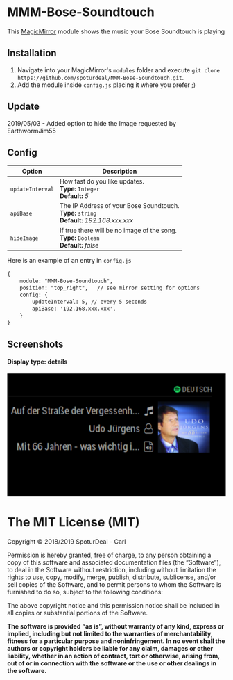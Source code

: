 # MMM-Bose-Soundtouch

This <a href="https://github.com/MichMich/MagicMirror">MagicMirror</a> module shows the music your Bose Soundtouch is playing


## Installation
1. Navigate into your MagicMirror's `modules` folder and execute `git clone https://github.com/spoturdeal/MMM-Bose-Soundtouch.git`.
2. Add the module inside `config.js` placing it where you prefer ;)

## Update
2019/05/03 - Added option to hide the Image requested by EarthwormJim55

## Config


|Option|Description|
|---|---|
|`updateInterval`|How fast do you like updates.<br>**Type:** `Integer`<br>**Default:** <i>5</i>| seconds 
|`apiBase`|The IP Address of your Bose Soundtouch.<br>**Type:** `string`<br>**Default:** <i>192.168.xxx.xxx</i>|
|`hideImage`|If true there will be no image of the song.<br>**Type:** `Boolean`<br>**Default:** <i>false</i>|


Here is an example of an entry in `config.js`
```
{
	module: "MMM-Bose-Soundtouch",
	position: "top_right",   // see mirror setting for options
	config: {          
		updateInterval: 5, // every 5 seconds
		apiBase: '192.168.xxx.xxx',
	}
}
```

## Screenshots
#### Display type: details
![Screenshot of detail mode](/Soundtouch-preview.png?raw=true )


The MIT License (MIT)
=====================

Copyright © 2018/2019 SpoturDeal - Carl 

Permission is hereby granted, free of charge, to any person
obtaining a copy of this software and associated documentation
files (the “Software”), to deal in the Software without
restriction, including without limitation the rights to use,
copy, modify, merge, publish, distribute, sublicense, and/or sell
copies of the Software, and to permit persons to whom the
Software is furnished to do so, subject to the following
conditions:

The above copyright notice and this permission notice shall be
included in all copies or substantial portions of the Software.

**The software is provided “as is”, without warranty of any kind, express or implied, including but not limited to the warranties of merchantability,
fitness for a particular purpose and noninfringement. In no event shall the authors or copyright holders be liable for any claim, damages or other liability,
whether in an action of contract, tort or otherwise, arising from, out of or in connection with the software or the use or other dealings in the software.**
